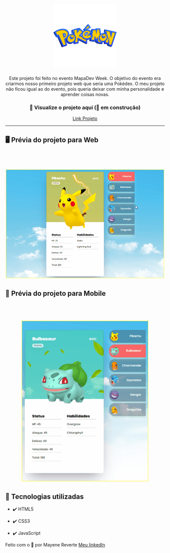 <h1 align="center">
<br>
  <img src="github/image/logo.png" alt="Pokémon" width="200">
</h1>

<p align="center">Este projeto foi feito no evento MapaDev Week. O objetivo do evento era criarmos nosso primeiro projeto web que seria uma Pokédex. O meu projeto não ficou igual ao do evento, pois queria deixar com minha personalidade e aprender coisas novas.</p>

<div align="center">
 <h3>👀 Visualize o projeto aqui (🚧 em construção)</h3>

 [Link Projeto](https://github.com/revertemayene)
</div> 

---
## 🖥️ Prévia do projeto para Web

<h1 align="center">
<br>
  <img src="github/gifs/web.gif" alt="Pokedex" width="500">
<br>
</h1>

## 📱 Prévia do projeto para Mobile

<h1 align="center">
<br>
  <img src="github/gifs/mobile.gif" alt="Pokedex" width="400">
<br>
</h1>

## 🚀 Tecnologias utilizadas

- ✔️ HTML5

- ✔️ CSS3

- ✔️ JavaScript

Feito com o 💛 por Mayene Reverte [Meu linkedIn](https://www.linkedin.com/in/mayenereverte/)

